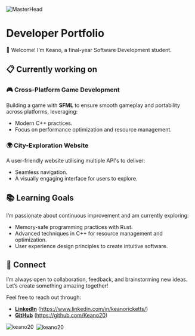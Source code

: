 ![MasterHead](https://user-images.githubusercontent.com/74038190/213910845-af37a709-8995-40d6-be59-724526e3c3d7.gif)
# Developer Portfolio
👋 Welcome! I’m Keano, a final-year Software Development student.

## 📋 Currently working on

### 🎮 Cross-Platform Game Development
Building a game with **SFML** to ensure smooth gameplay and portability across platforms, leveraging:
- Modern C++ practices.
- Focus on performance optimization and resource management.

### 🌍 City-Exploration Website
A user-friendly website utilising multiple API's to deliver:
- Seamless navigation.
- A visually engaging interface for users to explore.

## 📚 Learning Goals
I’m passionate about continuous improvement and am currently exploring:
- Memory-safe programming practices with Rust.
- Advanced techniques in C++ for resource management and optimization.
- User experience design principles to create intuitive software.

## 🤝 Connect
I’m always open to collaboration, feedback, and brainstorming new ideas. Let’s create something amazing together!

Feel free to reach out through:
- **[LinkedIn](#)** (https://www.linkedin.com/in/keanoricketts/)
- **[GitHub](#)** (https://github.com/Keano20)


<p><img align="left" src="https://github-readme-stats.vercel.app/api/top-langs?username=keano20&show_icons=true&locale=en&layout=compact" alt="keano20" /></p>

<p>&nbsp;<img align="center" src="https://github-readme-stats.vercel.app/api?username=keano20&show_icons=true&locale=en" alt="keano20" /></p>

